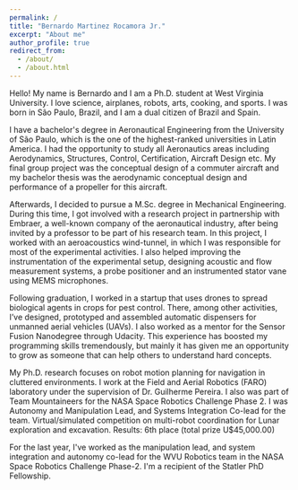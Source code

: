 ```yaml
---
permalink: /
title: "Bernardo Martinez Rocamora Jr."
excerpt: "About me"
author_profile: true
redirect_from: 
  - /about/
  - /about.html
---
```


Hello! My name is Bernardo and I am a Ph.D. student at West Virginia University. I love science, airplanes, robots, arts, cooking, and sports. I was born in São Paulo, Brazil, and I am a dual citizen of Brazil and Spain. 

I have a bachelor's degree in Aeronautical Engineering from the University of São Paulo, which is the one of the highest-ranked universities in Latin America. I had the opportunity to study all Aeronautics areas including Aerodynamics, Structures, Control, Certification, Aircraft Design etc. My final group project was the conceptual design of a commuter aircraft and my bachelor thesis was the aerodynamic conceptual design and performance of a propeller for this aircraft.

Afterwards, I decided to pursue a M.Sc. degree in Mechanical Engineering. During this time, I got involved with a research project in partnership with Embraer, a well-known company of the aeronautical industry, after being invited by a professor to be part of his research team. In this project, I worked with an aeroacoustics wind-tunnel, in which I was responsible for most of the experimental activities. I also helped improving the instrumentation of the experimental setup, designing acoustic and flow measurement systems, a probe positioner and an instrumented stator vane using MEMS microphones.

Following graduation, I worked in a startup that uses drones to spread biological agents in crops for pest control. There, among other activities, I’ve designed, prototyped and assembled automatic dispensers for unmanned aerial vehicles (UAVs). I also worked as a mentor for the Sensor Fusion Nanodegree through Udacity. This experience has boosted my programming skills tremendously, but mainly it has given me an opportunity to grow as someone that can help others to understand hard concepts.

My Ph.D. research focuses on robot motion planning for navigation in cluttered environments. I work at the Field and Aerial Robotics (FARO) laboratory under the supervision of Dr. Guilherme Pereira. I also was part of Team Mountaineers for the NASA Space Robotics Challenge Phase 2. I was Autonomy and Manipulation Lead, and Systems Integration Co-lead for the team. Virtual/simulated competition on multi-robot coordination for
Lunar exploration and excavation. Results: 6th place (total prize U$45,000.00)

For the last year, I've worked as the manipulation lead, and system integration and autonomy co-lead for the WVU Robotics team in the NASA Space Robotics Challenge Phase-2. I'm a recipient of the Statler PhD Fellowship.
